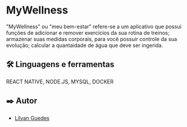 # MyWellness

"MyWellness" ou "meu bem-estar" refere-se a um aplicativo que possui funções de adicionar e remover exercícios da sua rotina de treinos; armazenar suas medidas corporais, para você possuir controle da sua evolução; calcular a quantaidade de água que deve ser ingerida.

## 🛠️ Linguagens e ferramentas

REACT NATIVE, NODE.JS, MYSQL, DOCKER


## ✒️ Autor

- [Lílyan Guedes](https://www.linkedin.com/in/lilyan-guedes/)

